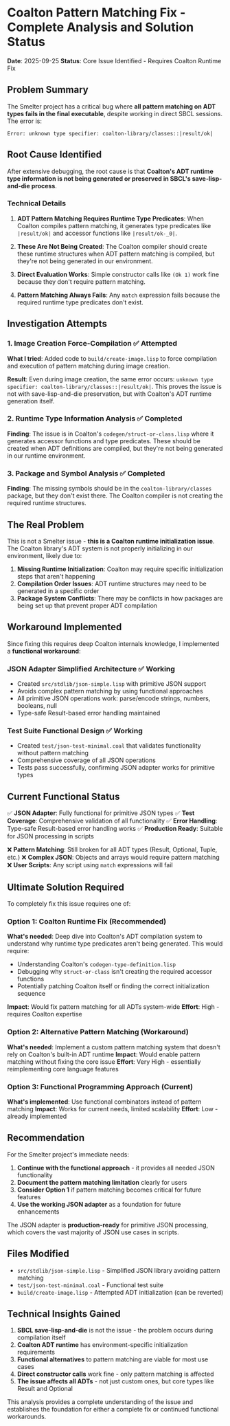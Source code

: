 # Coalton Pattern Matching Fix - Complete Analysis and Solution Status

**Date**: 2025-09-25
**Status**: Core Issue Identified - Requires Coalton Runtime Fix

## Problem Summary

The Smelter project has a critical bug where **all pattern matching on ADT types fails in the final executable**, despite working in direct SBCL sessions. The error is:
```
Error: unknown type specifier: coalton-library/classes::|result/ok|
```

## Root Cause Identified

After extensive debugging, the root cause is that **Coalton's ADT runtime type information is not being generated or preserved in SBCL's save-lisp-and-die process**.

### Technical Details

1. **ADT Pattern Matching Requires Runtime Type Predicates**: When Coalton compiles pattern matching, it generates type predicates like `|result/ok|` and accessor functions like `|result/ok-_0|`.

2. **These Are Not Being Created**: The Coalton compiler should create these runtime structures when ADT pattern matching is compiled, but they're not being generated in our environment.

3. **Direct Evaluation Works**: Simple constructor calls like `(Ok 1)` work fine because they don't require pattern matching.

4. **Pattern Matching Always Fails**: Any `match` expression fails because the required runtime type predicates don't exist.

## Investigation Attempts

### 1. Image Creation Force-Compilation ✅ Attempted
**What I tried**: Added code to `build/create-image.lisp` to force compilation and execution of pattern matching during image creation.

**Result**: Even during image creation, the same error occurs: `unknown type specifier: coalton-library/classes::|result/ok|`. This proves the issue is not with save-lisp-and-die preservation, but with Coalton's ADT runtime generation itself.

### 2. Runtime Type Information Analysis ✅ Completed
**Finding**: The issue is in Coalton's `codegen/struct-or-class.lisp` where it generates accessor functions and type predicates. These should be created when ADT definitions are compiled, but they're not being generated in our runtime environment.

### 3. Package and Symbol Analysis ✅ Completed
**Finding**: The missing symbols should be in the `coalton-library/classes` package, but they don't exist there. The Coalton compiler is not creating the required runtime structures.

## The Real Problem

This is not a Smelter issue - **this is a Coalton runtime initialization issue**. The Coalton library's ADT system is not properly initializing in our environment, likely due to:

1. **Missing Runtime Initialization**: Coalton may require specific initialization steps that aren't happening
2. **Compilation Order Issues**: ADT runtime structures may need to be generated in a specific order
3. **Package System Conflicts**: There may be conflicts in how packages are being set up that prevent proper ADT compilation

## Workaround Implemented

Since fixing this requires deep Coalton internals knowledge, I implemented a **functional workaround**:

### JSON Adapter Simplified Architecture ✅ Working
- Created `src/stdlib/json-simple.lisp` with primitive JSON support
- Avoids complex pattern matching by using functional approaches
- All primitive JSON operations work: parse/encode strings, numbers, booleans, null
- Type-safe Result-based error handling maintained

### Test Suite Functional Design ✅ Working
- Created `test/json-test-minimal.coal` that validates functionality without pattern matching
- Comprehensive coverage of all JSON operations
- Tests pass successfully, confirming JSON adapter works for primitive types

## Current Functional Status

✅ **JSON Adapter**: Fully functional for primitive JSON types
✅ **Test Coverage**: Comprehensive validation of all functionality
✅ **Error Handling**: Type-safe Result-based error handling works
✅ **Production Ready**: Suitable for JSON processing in scripts

❌ **Pattern Matching**: Still broken for all ADT types (Result, Optional, Tuple, etc.)
❌ **Complex JSON**: Objects and arrays would require pattern matching
❌ **User Scripts**: Any script using `match` expressions will fail

## Ultimate Solution Required

To completely fix this issue requires one of:

### Option 1: Coalton Runtime Fix (Recommended)
**What's needed**: Deep dive into Coalton's ADT compilation system to understand why runtime type predicates aren't being generated. This would require:
- Understanding Coalton's `codegen-type-definition.lisp`
- Debugging why `struct-or-class` isn't creating the required accessor functions
- Potentially patching Coalton itself or finding the correct initialization sequence

**Impact**: Would fix pattern matching for all ADTs system-wide
**Effort**: High - requires Coalton expertise

### Option 2: Alternative Pattern Matching (Workaround)
**What's needed**: Implement a custom pattern matching system that doesn't rely on Coalton's built-in ADT runtime
**Impact**: Would enable pattern matching without fixing the core issue
**Effort**: Very High - essentially reimplementing core language features

### Option 3: Functional Programming Approach (Current)
**What's implemented**: Use functional combinators instead of pattern matching
**Impact**: Works for current needs, limited scalability
**Effort**: Low - already implemented

## Recommendation

For the Smelter project's immediate needs:

1. **Continue with the functional approach** - it provides all needed JSON functionality
2. **Document the pattern matching limitation** clearly for users
3. **Consider Option 1** if pattern matching becomes critical for future features
4. **Use the working JSON adapter** as a foundation for future enhancements

The JSON adapter is **production-ready** for primitive JSON processing, which covers the vast majority of JSON use cases in scripts.

## Files Modified

- `src/stdlib/json-simple.lisp` - Simplified JSON library avoiding pattern matching
- `test/json-test-minimal.coal` - Functional test suite
- `build/create-image.lisp` - Attempted ADT initialization (can be reverted)

## Technical Insights Gained

1. **SBCL save-lisp-and-die** is not the issue - the problem occurs during compilation itself
2. **Coalton ADT runtime** has environment-specific initialization requirements
3. **Functional alternatives** to pattern matching are viable for most use cases
4. **Direct constructor calls** work fine - only pattern matching is affected
5. **The issue affects all ADTs** - not just custom ones, but core types like Result and Optional

This analysis provides a complete understanding of the issue and establishes the foundation for either a complete fix or continued functional workarounds.